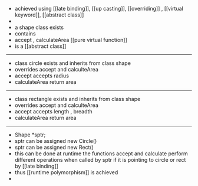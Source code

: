 - achieved using [[late binding]], [[up casting]], [[overriding]] , [[virtual keyword]], [[abstract class]]
-
- a shape class exists
- contains
- accept , calculateArea [[pure virtual function]]
- is a [[abstract class]]
- ---
- class circle exists and inherits from class shape
- overrides accept and calculteArea
- accept accepts radius
- calculateArea return area
- ---
- class rectangle exists and inherits from class shape
- overrides accept and calculteArea
- accept accepts length , breadth
- calculateArea return area
- ---
- Shape *sptr;
- sptr can be assigned new Circle()
- sptr can be assigned new Rect()
- this can be done at runtime the functions accept and calculate perform different operations when called by sptr if it is pointing to circle or rect by [[late binding]]
- thus [[runtime polymorphism]] is achieved
-